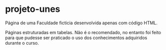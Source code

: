 # projeto-unes
Página de uma Faculdade ficticia desenvolvida apenas com código HTML.

Páginas estruturadas em tabelas. Não é o recomendado, no entanto foi feito para que pudesse ser praticado o uso dos conhecimentos adquiridos durante o curso.

